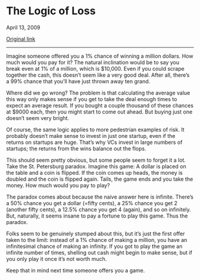 The Logic of Loss
=================

April 13, 2009

[Original link](http://www.aaronsw.com/weblog/logicofloss)

* * * * *

Imagine someone offered you a 1% chance of winning a million dollars.
How much would you pay for it? The natural inclination would be to say
you break even at 1% of a million, which is \$10,000. Even if you could
scrape together the cash, this doesn’t seem like a very good deal. After
all, there’s a 99% chance that you’ll have just thrown away ten grand.

Where did we go wrong? The problem is that calculating the average value
this way only makes sense if you get to take the deal enough times to
expect an average result. If you bought a couple thousand of these
chances at \$9000 each, then you might start to come out ahead. But
buying just one doesn’t seem very bright.

Of course, the same logic applies to more pedestrian examples of risk.
It probably doesn’t make sense to invest in just one startup, even if
the returns on startups are huge. That’s why VCs invest in large numbers
of startups; the returns from the wins balance out the flops.

This should seem pretty obvious, but some people seem to forget it a
lot. Take the St. Petersburg paradox. Imagine this game: A dollar is
placed on the table and a coin is flipped. If the coin comes up heads,
the money is doubled and the coin is flipped again. Tails, the game ends
and you take the money. How much would you pay to play?

The paradox comes about because the naive answer here is infinite.
There’s a 50% chance you get a dollar (=fifty cents), a 25% chance you
get 2 (another fifty cents), a 12.5% chance you get 4 (again), and so on
infinitely. But, naturally, it seems insane to pay a fortune to play
this game. Thus the paradox.

Folks seem to be genuinely stumped about this, but it’s just the first
offer taken to the limit: instead of a 1% chance of making a million,
you have an infinitesimal chance of making an infinity. If you got to
play the game an infinite number of times, shelling out cash might begin
to make sense, but if you only play it once it’s not worth much.

Keep that in mind next time someone offers you a game.
